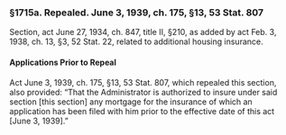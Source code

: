 ### §1715a. Repealed. June 3, 1939, ch. 175, §13, 53 Stat. 807 ###

Section, act June 27, 1934, ch. 847, title II, §210, as added by act Feb. 3, 1938, ch. 13, §3, 52 Stat. 22, related to additional housing insurance.

#### Applications Prior to Repeal ####

Act June 3, 1939, ch. 175, §13, 53 Stat. 807, which repealed this section, also provided: “That the Administrator is authorized to insure under said section [this section] any mortgage for the insurance of which an application has been filed with him prior to the effective date of this act [June 3, 1939].”